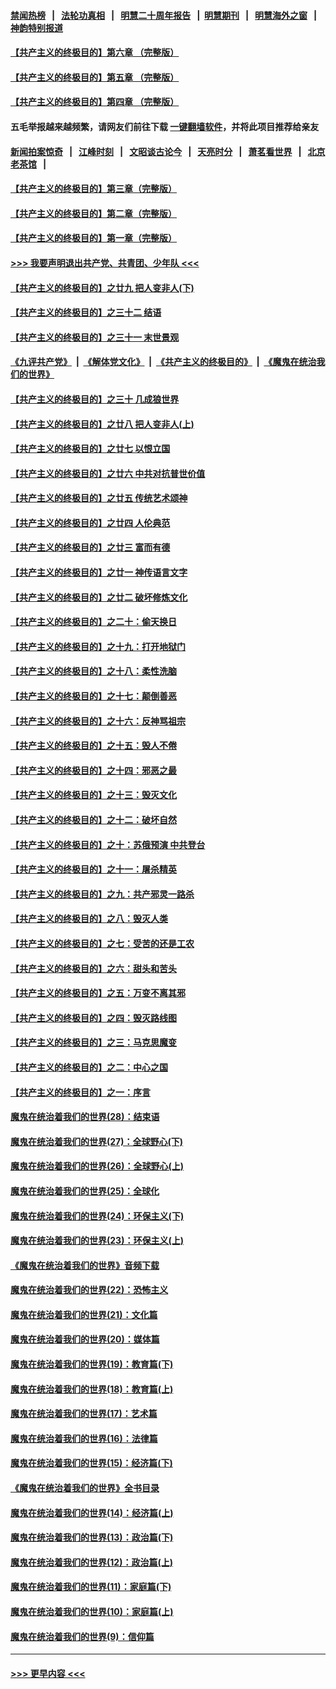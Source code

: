 #### [禁闻热榜](热点新闻.md?=0)  &nbsp;&nbsp;|&nbsp;&nbsp; [法轮功真相](https://github.com/gfw-breaker/truth/blob/master/README.md?=0) &nbsp;&nbsp;|&nbsp;&nbsp; [明慧二十周年报告](https://github.com/gfw-breaker/mh-reports/blob/master/README.md?=0) &nbsp;&nbsp;|&nbsp;&nbsp;[明慧期刊](https://github.com/gfw-breaker/mh-qikan) &nbsp;&nbsp;|&nbsp;&nbsp; [明慧海外之窗](https://github.com/gfw-breaker/mh-news/blob/master/README.md?=0) &nbsp;&nbsp;|&nbsp;&nbsp; [神韵特别报道](https://github.com/gfw-breaker/mh-news/blob/master/shenyun.md?=0)
#### [【共产主义的终极目的】第六章 （完整版）](../pages/nsc422/n11428913.md?t=03131731) 
#### [【共产主义的终极目的】第五章 （完整版）](../pages/nsc422/n11428912.md?t=03131731) 
#### [【共产主义的终极目的】第四章 （完整版）](../pages/nsc422/n11428907.md?t=03131731) 
#### 五毛举报越来越频繁，请网友们前往下载 [一键翻墙软件](https://github.com/gfw-breaker/ssr-accounts)，并将此项目推荐给亲友
#### [新闻拍案惊奇](https://github.com/gfw-breaker/banned-news/blob/master/pages/link4.md) &nbsp;&nbsp;|&nbsp;&nbsp; [江峰时刻](https://github.com/gfw-breaker/banned-news/blob/master/pages/link4.md) &nbsp;&nbsp;|&nbsp;&nbsp; [文昭谈古论今](https://github.com/gfw-breaker/banned-news/blob/master/pages/link4.md) &nbsp;&nbsp;|&nbsp;&nbsp; [天亮时分](https://github.com/gfw-breaker/banned-news/blob/master/pages/link4.md) &nbsp;&nbsp;|&nbsp;&nbsp; [萧茗看世界](https://github.com/gfw-breaker/banned-news/blob/master/pages/link4.md) &nbsp;&nbsp;|&nbsp;&nbsp; [北京老茶馆](https://github.com/gfw-breaker/banned-news/blob/master/pages/link4.md) &nbsp;&nbsp;|&nbsp;&nbsp; 
#### [【共产主义的终极目的】第三章（完整版）](../pages/nsc422/n11428848.md?t=03131731) 
#### [【共产主义的终极目的】第二章（完整版）](../pages/nsc422/n11428831.md?t=03131731) 
#### [【共产主义的终极目的】第一章（完整版）](../pages/nsc422/n11417651.md?t=03131731) 
#### [>>> 我要声明退出共产党、共青团、少年队 <<<](https://github.com/begood0513/goodnews/blob/master/quit/letter.md) 
#### [【共产主义的终极目的】之廿九 把人变非人(下)](../pages/nsc422/n11344140.md?t=03131731) 
#### [【共产主义的终极目的】之三十二 结语](../pages/nsc422/n11360535.md?t=03131731) 
#### [【共产主义的终极目的】之三十一 末世景观](../pages/nsc422/n11351129.md?t=03131731) 
#### [《九评共产党》](https://github.com/begood0513/9ping.md/blob/master/README.md) &nbsp;|&nbsp; [《解体党文化》](../../../../jtdwh.md/blob/master/README.md)  &nbsp;|&nbsp; [《共产主义的终极目的》](../../../../gczydzjmd.md/blob/master/README.md) &nbsp;|&nbsp; [《魔鬼在统治我们的世界》](../../../../mgztzwmdsj.md/blob/master/README.md) 
#### [【共产主义的终极目的】之三十 几成狼世界](../pages/nsc422/n11348280.md?t=03131731) 
#### [【共产主义的终极目的】之廿八 把人变非人(上)](../pages/nsc422/n11340492.md?t=03131731) 
#### [【共产主义的终极目的】之廿七 以恨立国](../pages/nsc422/n11336944.md?t=03131731) 
#### [【共产主义的终极目的】之廿六 中共对抗普世价值](../pages/nsc422/n11324785.md?t=03131731) 
#### [【共产主义的终极目的】之廿五 传统艺术颂神](../pages/nsc422/n11296396.md?t=03131731) 
#### [【共产主义的终极目的】之廿四 人伦典范](../pages/nsc422/n11296397.md?t=03131731) 
#### [【共产主义的终极目的】之廿三 富而有德](../pages/nsc422/n11283598.md?t=03131731) 
#### [【共产主义的终极目的】之廿一 神传语言文字](../pages/nsc422/n11263265.md?t=03131731) 
#### [【共产主义的终极目的】之廿二 破坏修炼文化](../pages/nsc422/n11245728.md?t=03131731) 
#### [【共产主义的终极目的】之二十：偷天换日](../pages/nsc422/n11238846.md?t=03131731) 
#### [【共产主义的终极目的】之十九：打开地狱门](../pages/nsc422/n11206376.md?t=03131731) 
#### [【共产主义的终极目的】之十八：柔性洗脑](../pages/nsc422/n11199994.md?t=03131731) 
#### [【共产主义的终极目的】之十七：颠倒善恶](../pages/nsc422/n11179782.md?t=03131731) 
#### [【共产主义的终极目的】之十六：反神骂祖宗](../pages/nsc422/n11166798.md?t=03131731) 
#### [【共产主义的终极目的】之十五：毁人不倦](../pages/nsc422/n11166792.md?t=03131731) 
#### [【共产主义的终极目的】之十四：邪恶之最](../pages/nsc422/n11150249.md?t=03131731) 
#### [【共产主义的终极目的】之十三：毁灭文化](../pages/nsc422/n11135227.md?t=03131731) 
#### [【共产主义的终极目的】之十二：破坏自然](../pages/nsc422/n11135214.md?t=03131731) 
#### [【共产主义的终极目的】之十：苏俄预演 中共登台](../pages/nsc422/n11118424.md?t=03131731) 
#### [【共产主义的终极目的】之十一：屠杀精英](../pages/nsc422/n11118442.md?t=03131731) 
#### [【共产主义的终极目的】之九：共产邪灵一路杀](../pages/nsc422/n11114139.md?t=03131731) 
#### [【共产主义的终极目的】之八：毁灭人类](../pages/nsc422/n11108503.md?t=03131731) 
#### [【共产主义的终极目的】之七：受苦的还是工农](../pages/nsc422/n11101809.md?t=03131731) 
#### [【共产主义的终极目的】之六：甜头和苦头](../pages/nsc422/n11096971.md?t=03131731) 
#### [【共产主义的终极目的】之五：万变不离其邪](../pages/nsc422/n11091285.md?t=03131731) 
#### [【共产主义的终极目的】之四：毁灭路线图](../pages/nsc422/n11086284.md?t=03131731) 
#### [【共产主义的终极目的】之三：马克思魔变](../pages/nsc422/n11061941.md?t=03131731) 
#### [【共产主义的终极目的】之二：中心之国](../pages/nsc422/n11047728.md?t=03131731) 
#### [【共产主义的终极目的】之一：序言](../pages/nsc422/n11086077.md?t=03131731) 
#### [魔鬼在统治着我们的世界(28)：结束语](../pages/nsc422/n10936246.md?t=03131731) 
#### [魔鬼在统治着我们的世界(27)：全球野心(下)](../pages/nsc422/n10928319.md?t=03131731) 
#### [魔鬼在统治着我们的世界(26)：全球野心(上)](../pages/nsc422/n10900318.md?t=03131731) 
#### [魔鬼在统治着我们的世界(25)：全球化](../pages/nsc422/n10788205.md?t=03131731) 
#### [魔鬼在统治着我们的世界(24)：环保主义(下)](../pages/nsc422/n10695307.md?t=03131731) 
#### [魔鬼在统治着我们的世界(23)：环保主义(上)](../pages/nsc422/n10688613.md?t=03131731) 
#### [《魔鬼在统治着我们的世界》音频下载](../pages/nsc422/n10635553.md?t=03131731) 
#### [魔鬼在统治着我们的世界(22)：恐怖主义](../pages/nsc422/n10614727.md?t=03131731) 
#### [魔鬼在统治着我们的世界(21)：文化篇](../pages/nsc422/n10597706.md?t=03131731) 
#### [魔鬼在统治着我们的世界(20)：媒体篇](../pages/nsc422/n10586579.md?t=03131731) 
#### [魔鬼在统治着我们的世界(19)：教育篇(下)](../pages/nsc422/n10564808.md?t=03131731) 
#### [魔鬼在统治着我们的世界(18)：教育篇(上)](../pages/nsc422/n10526970.md?t=03131731) 
#### [魔鬼在统治着我们的世界(17)：艺术篇](../pages/nsc422/n10499093.md?t=03131731) 
#### [魔鬼在统治着我们的世界(16)：法律篇](../pages/nsc422/n10485969.md?t=03131731) 
#### [魔鬼在统治着我们的世界(15)：经济篇(下)](../pages/nsc422/n10469975.md?t=03131731) 
#### [《魔鬼在统治着我们的世界》全书目录](../pages/nsc422/n10464261.md?t=03131731) 
#### [魔鬼在统治着我们的世界(14)：经济篇(上)](../pages/nsc422/n10457370.md?t=03131731) 
#### [魔鬼在统治着我们的世界(13)：政治篇(下)](../pages/nsc422/n10448270.md?t=03131731) 
#### [魔鬼在统治着我们的世界(12)：政治篇(上)](../pages/nsc422/n10444576.md?t=03131731) 
#### [魔鬼在统治着我们的世界(11)：家庭篇(下)](../pages/nsc422/n10440961.md?t=03131731) 
#### [魔鬼在统治着我们的世界(10)：家庭篇(上)](../pages/nsc422/n10435448.md?t=03131731) 
#### [魔鬼在统治着我们的世界(9)：信仰篇](../pages/nsc422/n10432159.md?t=03131731) 

----
#### [ >>> 更早内容 <<< ](../indexes/nsc422-earlier.md)
